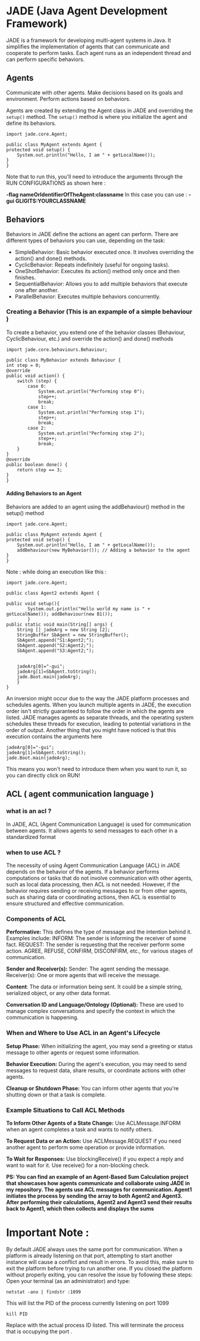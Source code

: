 # JADE (Java Agent Development Framework)
JADE is a framework for developing multi-agent systems in Java. It simplifies the implementation of agents that can communicate and cooperate to perform tasks. Each agent runs as an independent thread and can perform specific behaviors.
## Agents
Communicate with other agents.
Make decisions based on its goals and environment.
Perform actions based on behaviors.

Agents are created by extending the Agent class in JADE and overriding the `setup()` method. 
The `setup()` method is where you initialize the agent and define its behaviors.

    import jade.core.Agent;

    public class MyAgent extends Agent {
    protected void setup() {
        System.out.println("Hello, I am " + getLocalName());
    }
    }
Note that to run this, you'll need to introduce the arguments through the RUN CONFIGURATIONS as shown here :

**-flag nameOrIdentifierOfTheAgent:classname**
In this case you can use : **-gui GLIGITS:YOURCLASSNAME**

## Behaviors

Behaviors in JADE define the actions an agent can perform. 
There are different types of behaviors you can use, depending on the task:

- SimpleBehavior: Basic behavior executed once. It involves overriding the action() and done() methods.
- CyclicBehavior: Repeats indefinitely (useful for ongoing tasks).
- OneShotBehavior: Executes its action() method only once and then finishes.
- SequentialBehavior: Allows you to add multiple behaviors that execute one after another.
- ParallelBehavior: Executes multiple behaviors concurrently.

### Creating a Behavior (This is an expample of a simple behaviour )
To create a behavior, you extend one of the behavior classes (Behaviour, CyclicBehaviour, etc.) and override the action() and done() methods

    import jade.core.behaviours.Behaviour;

    public class MyBehavior extends Behaviour {
    int step = 0;
    @override
    public void action() {
        switch (step) {
            case 0:
                System.out.println("Performing step 0");
                step++;
                break;
            case 1:
                System.out.println("Performing step 1");
                step++;
                break;
            case 2:
                System.out.println("Performing step 2");
                step++;
                break;
        }
    }
    @override
    public boolean done() {
        return step == 3;
    }
    }
#### Adding Behaviors to an Agent
  Behaviors are added to an agent using the addBehaviour() method in the setup() method
  
    import jade.core.Agent;

    public class MyAgent extends Agent {
    protected void setup() {
        System.out.println("Hello, I am " + getLocalName());
        addBehaviour(new MyBehavior()); // Adding a behavior to the agent
    }
    }

Note : while doing an execution like this : 

    import jade.core.Agent;

    public class Agent2 extends Agent {
	
	public void setup(){
			System.out.println("Hello world my name is " + getLocalName()); addBehaviour(new B1());
			}
	public static void main(String[] args) {
		String [] jadeArg = new String [2];
		StringBuffer SbAgent = new StringBuffer();
		SbAgent.append("S1:Agent2;");
		SbAgent.append("S2:Agent2;");
		SbAgent.append("S3:Agent2;");


		jadeArg[0]="-gui";
		jadeArg[1]=SbAgent.toString();
		jade.Boot.main(jadeArg);
		}
    }

An inversion might occur due to the way the JADE platform processes and schedules agents. When you launch multiple agents in JADE, the execution order isn't strictly guaranteed to follow the order in which the agents are listed. JADE manages agents as separate threads, and the operating system schedules these threads for execution, leading to potential variations in the order of output.
Another thing that you might have noticed is that this execution contains the arguments here 

    jadeArg[0]="-gui";
    jadeArg[1]=SbAgent.toString();
    jade.Boot.main(jadeArg);

This means you won't need to introduce them when you want to run it, so you can directly click on RUN!

## ACL ( agent communication language )

### what is an acl ? 
In JADE, ACL (Agent Communication Language) is used for communication between agents. It allows agents to send messages to each other in a standardized format
### when to use ACL ?
The necessity of using Agent Communication Language (ACL) in JADE depends on the behavior of the agents. If a behavior performs computations or tasks that do not involve communication with other agents, such as local data processing, then ACL is not needed. However, if the behavior requires sending or receiving messages to or from other agents, such as sharing data or coordinating actions, then ACL is essential to ensure structured and effective communication.

### Components of ACL

**Performative:** This defines the type of message and the intention behind it. Examples include:
INFORM: The sender is informing the receiver of some fact.
REQUEST: The sender is requesting that the receiver perform some action.
AGREE, REFUSE, CONFIRM, DISCONFIRM, etc., for various stages of communication.

**Sender and Receiver(s):**
Sender: The agent sending the message.
Receiver(s): One or more agents that will receive the message.

**Content**: The data or information being sent. It could be a simple string, serialized object, or any other data format.

**Conversation ID and Language/Ontology (Optional):**
These are used to manage complex conversations and specify the context in which the communication is happening.

### When and Where to Use ACL in an Agent's Lifecycle

**Setup Phase:** When initializing the agent, you may send a greeting or status message to other agents or request some information.

**Behavior Execution:** During the agent's execution, you may need to send messages to request data, share results, or coordinate actions with other agents.

**Cleanup or Shutdown Phase:** You can inform other agents that you're shutting down or that a task is complete.

### Example Situations to Call ACL Methods

**To Inform Other Agents of a State Change:**
Use ACLMessage.INFORM when an agent completes a task and wants to notify others.

**To Request Data or an Action:**
Use ACLMessage.REQUEST if you need another agent to perform some operation or provide information.

**To Wait for Responses:**
Use blockingReceive() if you expect a reply and want to wait for it. Use receive() for a non-blocking check.

**PS: You can find an example of an Agent-Based Sum Calculation project that showcases how agents communicate and collaborate using JADE in my repository. The agents use ACL messages for communication. Agent1 initiates the process by sending the array to both Agent2 and Agent3. After performing their calculations, Agent2 and Agent3 send their results back to Agent1, which then collects and displays the sums**


# Important Note : 
By default JADE always uses the same port for communication. When a platform is already listening on that port, attempting to start another instance will cause a conflict and result in errors. To avoid this, make sure to exit the platform before trying to run another one.
If you closed the platform without properly exiting, you can resolve the issue by following these steps:
Open your terminal (as an administrator) and type:

    netstat -ano | findstr :1099
This will list the PID of the process currently listening on port 1099
   
    kill PID
Replace <PID> with the actual process ID listed. This will terminate the process that is occupying the port .
